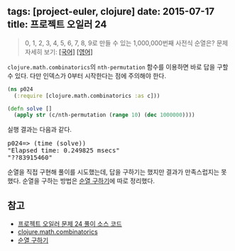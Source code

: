 tags: [project-euler, clojure]
date: 2015-07-17
title: 프로젝트 오일러 24
---
> 0, 1, 2, 3, 4, 5, 6, 7, 8, 9로 만들 수 있는 1,000,000번째 사전식 순열은?
> 문제 자세히 보기: [[국어]](http://euler.synap.co.kr/prob_detail.php?id=24) [[영어]](https://projecteuler.net/problem=24)

`clojure.math.combinatorics`의 `nth-permutation` 함수를 이용하면 바로 답을 구할 수 있다. 다만 인덱스가 0부터 시작한다는 점에 주의해야 한다.<!--more-->

```clojure
(ns p024
  (:require [clojure.math.combinatorics :as c]))

(defn solve []
  (apply str (c/nth-permutation (range 10) (dec 1000000))))
```

실행 결과는 다음과 같다.

<pre class="console">p024=> (time (solve))
"Elapsed time: 0.249825 msecs"
"??83915460"
</pre>

순열을 직접 구현해 풀이를 시도했는데, 답을 구하기는 했지만 결과가 만족스럽지는 못했다. 순열을 구하는 방법은 [순열 구하기](/2015/07/17/permutations/)에 따로 정리했다.

## 참고
* [프로젝트 오일러 문제 24 풀이 소스 코드](https://github.com/ntalbs/euler/blob/master/src/p024.clj)
* [clojure.math.combinatorics](https://github.com/clojure/math.combinatorics/)
* [순열 구하기](/2015/07/17/permutations/)
